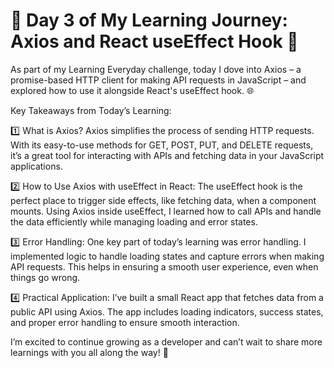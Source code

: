 # 🚀 Day 3 of My Learning Journey: Axios and React useEffect Hook 🚀

As part of my Learning Everyday challenge, today I dove into Axios – a promise-based HTTP client for making API requests in JavaScript – and explored how to use it alongside React's useEffect hook. 🌐

Key Takeaways from Today’s Learning:

1️⃣ What is Axios?
Axios simplifies the process of sending HTTP requests. With its easy-to-use methods for GET, POST, PUT, and DELETE requests, it’s a great tool for interacting with APIs and fetching data in your JavaScript applications.

2️⃣ How to Use Axios with useEffect in React:
The useEffect hook is the perfect place to trigger side effects, like fetching data, when a component mounts.
Using Axios inside useEffect, I learned how to call APIs and handle the data efficiently while managing loading and error states.

3️⃣ Error Handling:
One key part of today’s learning was error handling. I implemented logic to handle loading states and capture errors when making API requests. This helps in ensuring a smooth user experience, even when things go wrong.

4️⃣ Practical Application:
I’ve built a small React app that fetches data from a public API using Axios. The app includes loading indicators, success states, and proper error handling to ensure smooth interaction.

I’m excited to continue growing as a developer and can’t wait to share more learnings with you all along the way! 🌱
